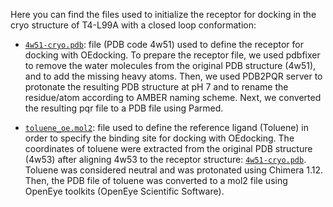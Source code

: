 Here you can find the files used to initialize the receptor for docking in the cryo structure of T4-L99A with a closed loop conformation:

- [`4w51-cryo.pdb`](4w51-cryo.pdb): file (PDB code 4w51) used to define the receptor for docking with OEdocking. To prepare the receptor file, we used pdbfixer to remove the water molecules from the original PDB structure (4w51), and to add the missing heavy atoms. Then, we used PDB2PQR server to protonate the resulting PDB structure at pH 7 and to rename the residue/atom according to AMBER naming scheme. Next, we converted the resulting pqr file to a PDB file using Parmed.

- [`toluene_oe.mol2`](toluene_oe.mol2): file used to define the reference ligand (Toluene) in order to specify the binding site for docking with OEdocking. The coordinates of toluene were extracted from the original PDB structure (4w53) after aligning 4w53 to the receptor structure: [`4w51-cryo.pdb`](4w51-cryo.pdb). Toluene was considered neutral and was protonated using Chimera 1.12. Then, the PDB file of toluene was converted to a mol2 file using OpenEye toolkits (OpenEye Scientific Software).
